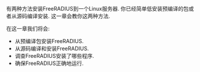 有两种方法安装FreeRADIUS到一个Linux服务器. 你已经简单低安装预编译的包或者从源码编译安装. 这一章会教你这两种方法.

在这一章我们将会:

* 从预编译包安装FreeRADIUS.
* 从源码编译和安装FreeRADIUS.
* 调查FreeRADIUS安装了哪些程序.
* 确保FreeRADIUS正确地运行.
